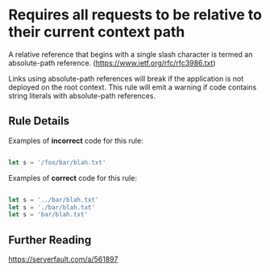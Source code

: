 # Requires all requests to be relative to their current context path 

A relative reference that begins with a single slash character is termed an absolute-path reference. (https://www.ietf.org/rfc/rfc3986.txt)

Links using absolute-path references will break if the application is not deployed on the root context. This rule will emit a warning if code contains string literals with absolute-path references.


## Rule Details

Examples of **incorrect** code for this rule:

```js

let s = '/foo/bar/blah.txt'

```

Examples of **correct** code for this rule:

```js

let s = '../bar/blah.txt'
let s = './bar/blah.txt'
let s = 'bar/blah.txt'

```

## Further Reading

https://serverfault.com/a/561897 
